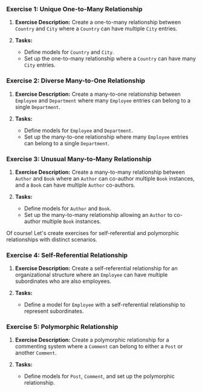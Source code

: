 ### Exercise 1: Unique One-to-Many Relationship

1. **Exercise Description:**
   Create a one-to-many relationship between `Country` and `City` where a `Country` can have multiple `City` entries.

2. **Tasks:**
   - Define models for `Country` and `City`.
   - Set up the one-to-many relationship where a `Country` can have many `City` entries.

### Exercise 2: Diverse Many-to-One Relationship

1. **Exercise Description:**
   Create a many-to-one relationship between `Employee` and `Department` where many `Employee` entries can belong to a single `Department`.

2. **Tasks:**
   - Define models for `Employee` and `Department`.
   - Set up the many-to-one relationship where many `Employee` entries can belong to a single `Department`.

### Exercise 3: Unusual Many-to-Many Relationship

1. **Exercise Description:**
   Create a many-to-many relationship between `Author` and `Book` where an `Author` can co-author multiple `Book` instances, and a `Book` can have multiple `Author` co-authors.

2. **Tasks:**
   - Define models for `Author` and `Book`.
   - Set up the many-to-many relationship allowing an `Author` to co-author multiple `Book` instances.

Of course! Let's create exercises for self-referential and polymorphic relationships with distinct scenarios.

### Exercise 4: Self-Referential Relationship

1. **Exercise Description:**
   Create a self-referential relationship for an organizational structure where an `Employee` can have multiple subordinates who are also employees.

2. **Tasks:**
   - Define a model for `Employee` with a self-referential relationship to represent subordinates.

### Exercise 5: Polymorphic Relationship

1. **Exercise Description:**
   Create a polymorphic relationship for a commenting system where a `Comment` can belong to either a `Post` or another `Comment`.

2. **Tasks:**
   - Define models for `Post`, `Comment`, and set up the polymorphic relationship.
